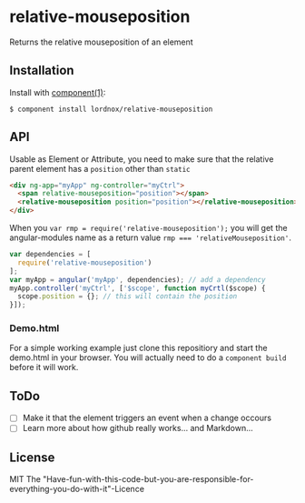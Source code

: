 
# relative-mouseposition

  Returns the relative mouseposition of an element

## Installation

  Install with [component(1)](http://component.io):

    $ component install lordnox/relative-mouseposition

## API

  Usable as Element or Attribute, you need to make sure that the relative parent element
  has a `position` other than `static`

  ```HTML
  <div ng-app="myApp" ng-controller="myCtrl">
    <span relative-mouseposition="position"></span>
    <relative-mouseposition position="position"></relative-mouseposition>
  </div>
  ```

  When you `var rmp = require('relative-mouseposition');` you will get the angular-modules name as
  a return value `rmp === 'relativeMouseposition'`.

  ```javascript
  var dependencies = [
    require('relative-mouseposition')
  ];
  var myApp = angular('myApp', dependencies); // add a dependency
  myApp.controller('myCtrl', ['$scope', function myCrtl($scope) {
    scope.position = {}; // this will contain the position
  }]);
  ```

### Demo.html

  For a simple working example just clone this repositiory and start the demo.html in your browser.
  You will actually need to do a `component build` before it will work.


## ToDo
  - [ ] Make it that the element triggers an event when a change occours
  - [ ] Learn more about how github really works... and Markdown...

## License

  MIT
  The "Have-fun-with-this-code-but-you-are-responsible-for-everything-you-do-with-it"-Licence
